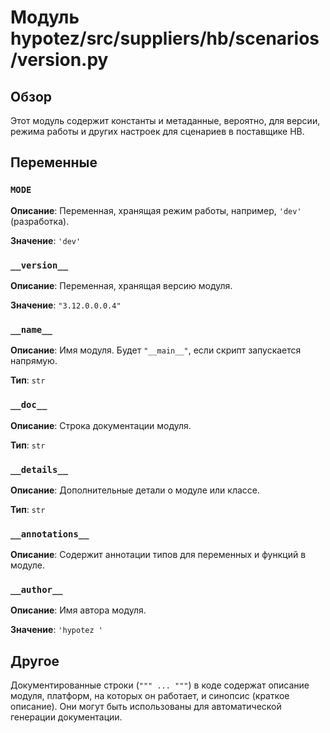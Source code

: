 # Модуль hypotez/src/suppliers/hb/scenarios/version.py

## Обзор

Этот модуль содержит константы и метаданные, вероятно, для версии, режима работы и других настроек для сценариев в поставщике HB.

## Переменные

### `MODE`

**Описание**:  Переменная, хранящая режим работы, например, `'dev'` (разработка).

**Значение**: `'dev'`

### `__version__`

**Описание**:  Переменная, хранящая версию модуля.

**Значение**: `"3.12.0.0.0.4"`

### `__name__`

**Описание**:  Имя модуля. Будет `"__main__"`, если скрипт запускается напрямую.

**Тип**: `str`


### `__doc__`

**Описание**: Строка документации модуля.

**Тип**: `str`

### `__details__`

**Описание**: Дополнительные детали о модуле или классе.

**Тип**: `str`


### `__annotations__`

**Описание**:  Содержит аннотации типов для переменных и функций в модуле.


### `__author__`

**Описание**: Имя автора модуля.

**Значение**: `'hypotez '`


## Другое

Документированные строки (`""" ... """`) в коде содержат описание модуля, платформ, на которых он работает, и синопсис (краткое описание).  Они могут быть использованы для автоматической генерации документации.


```